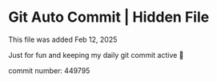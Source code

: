 # Git Auto Commit | Hidden File

This file was added Feb 12, 2025

Just for fun and keeping my daily git commit active 🤪

commit number: 449795
